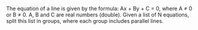 The equation of a line is given by the formula:
Ax + By + C = 0,
where A ≠ 0 or B ≠ 0.
A, B and C are real numbers (double).
Given a list of N equations, split this list in groups, where each group includes parallel lines. 
